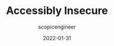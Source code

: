 ---
author: scopicengineer
date: 2022-01-31
permalink: false
publisher: a11ysavvy
tags:
  - accessibility
  - security
target_url: https://a11ysavvy.com/2022/01/31/accessibly-insecure/
title: Accessibly Insecure
---